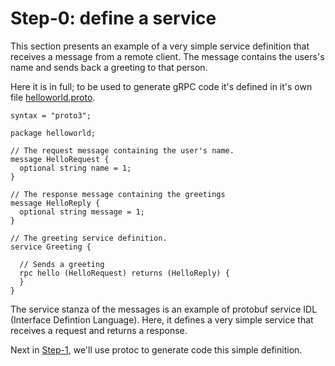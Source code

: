 # Step-0: define a service

This section presents an example of a very simple service definition that
receives a message from a remote client. The message contains the users's
name and sends back a greeting to that person.

Here it is in full; to be used to generate gRPC code it's defined in it's own
file [helloworld.proto](helloworld.proto).

```
syntax = "proto3";

package helloworld;

// The request message containing the user's name.
message HelloRequest {
  optional string name = 1;
}

// The response message containing the greetings
message HelloReply {
  optional string message = 1;
}

// The greeting service definition.
service Greeting {

  // Sends a greeting
  rpc hello (HelloRequest) returns (HelloReply) {
  }
}

```

The service stanza of the messages is an example of protobuf service IDL
(Interface Defintion Language).  Here, it defines a very simple service that
receives a request and returns a response.

Next in [Step-1](Step-1.md), we'll use protoc to generate code this simple
definition.
